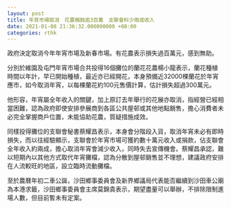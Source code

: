 ```yaml
---
layout: post
title: 年宵市場取消　花農稱蝕逾3百萬　支聯會料少兩成收入
date: 2021-01-08 21:36:32.000000000 +08:00
categories: rthk
---
```


政府決定取消今年年宵市場及新春市場。有花農表示損失過百萬元，感到無助。

分別於維園及屯門年宵市場合共投得16個攤位的蘭花花農楊小龍表示，蘭花種植時間以年計，早已開始種植，最近亦已經開花，本身預備近32000棵蘭花於年宵應市，如今取消年宵，以每棵蘭花約100元售價計算，估計損失超過300萬元。

他形容，年宵屬全年收入的關鍵，加上原訂去年舉行的花展亦取消，指經營已經相當困難，認為政府即使安排參展商到各區公共屋邨或其他地點銷售，擔心消費者未必完全掌握商戶位置，未能協助花農，質疑措施成效。

同樣投得攤位的支聯會秘書蔡耀昌表示，本身會分階段入貨，取消年宵未必有即時損失，而以往經驗顯示，支聯會於年宵市場可獲約數十萬元收入或捐款，佔支聯會全年收入約兩成，擔心取消年宵會減少收入，同時失去宣傳機會。蔡耀昌承認，難以短期內以其他方式取代年宵攤檔，認為分散到屋邨銷售並不理想，建議政府安排在人流較旺的地區，設立臨時流動攤檔。

至於農曆年初二車公誕，沙田鄉事委員會及新界鄉議局代表能否繼續到沙田車公廟為本港求籤，沙田鄉事委員會主席莫錦貴表示，期望盡量可以舉辦，不排除限制進場人數，但目前暫未有定案。
